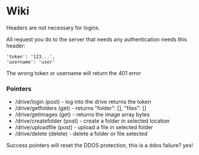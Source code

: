 # Wiki

Headers are not necessary for logins.

All request you do to the server that needs any authentication needs this header:
```
'token': '123...',
'username': 'user'
```
The wrong token or username will return the 401 error

### Pointers
- /drive/login (post) - log into the drive returns the token
- /drive/getfolders (get) - returns "folder": [], "files": []
- /drive/getimages (get) - returns the image array bytes
- /drive/createfolder (post) - create a folder in selected location
- /drive/uploadfile (post) - upload a file in selected folder
- /drive/delete (delete) - delete a folder or file selected

Success pointers will reset the DDOS protection, this is a ddos failure? yes!